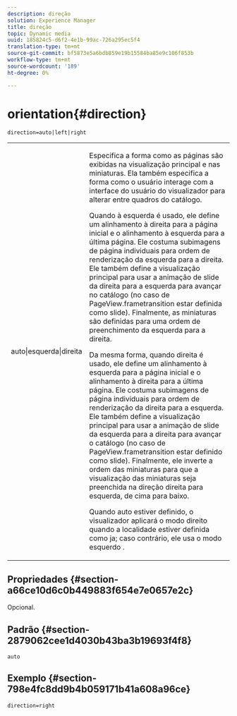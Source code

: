 ```yaml
---
description: direção
solution: Experience Manager
title: direção
topic: Dynamic media
uuid: 185824c5-d6f2-4e1b-99ac-726a295ec5f4
translation-type: tm+mt
source-git-commit: bf5873e5a6bdb859e19b15584ba85e9c106f853b
workflow-type: tm+mt
source-wordcount: '189'
ht-degree: 0%

---
```



# orientation{#direction}

`direction=auto|left|right`

<table id="table_1D425B7685D448459CD3FE8D683C813C"> 
 <tbody> 
  <tr> 
   <td colname="col1"> <p> <span class="codeph"> auto|esquerda|direita  </span> </p> </td> 
   <td colname="col2"> <p>Especifica a forma como as páginas são exibidas na visualização principal e nas miniaturas. Ela também especifica a forma como o usuário interage com a interface do usuário do visualizador para alterar entre quadros do catálogo. </p> <p>Quando <span class="codeph"> à esquerda </span> é usado, ele define um alinhamento à direita para a página inicial e o alinhamento à esquerda para a última página. Ele costuma subimagens de página individuais para ordem de renderização da esquerda para a direita. Ele também define a visualização principal para usar a animação de slide da direita para a esquerda para avançar no catálogo (no caso de <span class="codeph"> PageView.frametransition </span> estar definida como slide). Finalmente, as miniaturas são definidas para uma ordem de preenchimento da esquerda para a direita. </p> <p>Da mesma forma, quando <span class="codeph"> direita </span> é usado, ele define um alinhamento à esquerda para a página inicial e o alinhamento à direita para a última página. Ele costuma subimagens de página individuais para ordem de renderização da direita para a esquerda. Ele também define a visualização principal para usar a animação de slide da esquerda para a direita para avançar o catálogo (no caso de <span class="codeph"> PageView.frametransition </span> estar definido como slide). Finalmente, ele inverte a ordem das miniaturas para que a visualização das miniaturas seja preenchida na direção direita para esquerda, de cima para baixo. </p> <p>Quando <span class="codeph"> auto </span> estiver definido, o visualizador aplicará o modo <span class="codeph"> direito </span> quando a localidade estiver definida como <span class="codeph"> ja; </span>caso contrário, ele usa o modo <span class="codeph"> esquerdo </span>. </p> </td> 
  </tr> 
 </tbody> 
</table>

## Propriedades {#section-a66ce10d6c0b449883f654e7e0657e2c}

Opcional.

## Padrão {#section-2879062cee1d4030b43ba3b19693f4f8}

`auto`

## Exemplo {#section-798e4fc8dd9b4b059171b41a608a96ce}

`direction=right`
